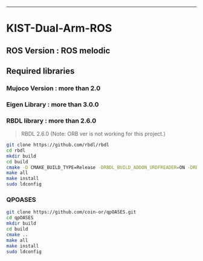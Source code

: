 ---
# KIST-Dual-Arm-ROS

## ROS Version : ROS melodic

## Required libraries
### Mujoco Version : more than 2.0
### Eigen Library : more than 3.0.0
### RBDL library : more than 2.6.0
> RBDL 2.6.0 (Note: ORB ver is not working for this project.)
```sh
git clone https://github.com/rbdl/rbdl
cd rbdl
mkdir build
cd build
cmake -D CMAKE_BUILD_TYPE=Release -DRBDL_BUILD_ADDON_URDFREADER=ON -DRBDL_USR_ROS_URDF_LIBRARY=OFF ..
make all
make install
sudo ldconfig
```
### QPOASES
```sh
git clone https://github.com/coin-or/qpOASES.git
cd qpOASES
mkdir build
cd build
cmake ..
make all
make install
sudo ldconfig
```
